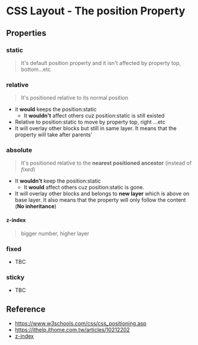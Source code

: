 # CSS Layout - The position Property
## Properties
### static
> It's default position property and it isn't affected by property top, bottom...etc
### relative
> It's positioned relative to its normal position
- it **would** keeps the position:static
  - It **wouldn't** affect others cuz position:static is still existed
- Relative to position:static to move by property top, right ...etc
- It will overlay other blocks but still in same layer. It means that the property will take after parents'
### absolute
> It's positioned relative to the **nearest positioned ancestor** (instead of *fixed*)
- It **wouldn't** keep the position:static
  - It **would** affect others cuz position:static is gone.   
- It will overlay other blocks and belongs to **new layer** which is above on base layer. It also means that the property will only follow the content (**No inheritance**)
#### z-index
> bigger number, higher layer

### fixed
- TBC
### sticky
- TBC

## Reference
- https://www.w3schools.com/css/css_positioning.asp
- https://ithelp.ithome.com.tw/articles/10212202
- [z-index](https://kumo.tw/article.php?id=44)

